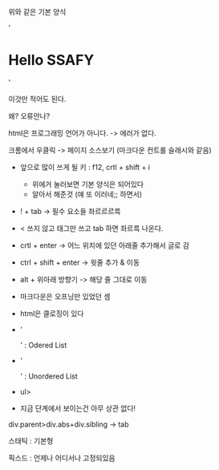 <!DOCTYPE html>

<html>
  <head></head>
  <body></body>
</html>

위와 같은 기본 양식



'<h1>Hello SSAFY</h1>'

이것만 적어도 된다.

왜? 오류안나?

html은 프로그래밍 언어가 아니다. -> 에러가 없다.



크롬에서 우클릭 -> 페이지 소스보기  (마크다운 컨트롤 슬래시와 같음)



* 앞으로 많이 쓰게 될 키 : f12, crtl + shift + i
  * 위에거 눌러보면 기본 양식은 되어있다
  * 알아서 해준것 (얘 또 이러네;; 하면서)



* ! + tab -> 필수 요소들 좌르르르륵
* < 쓰지 않고 태그만 쓰고 tab 하면 좌르륵 나온다.
* crtl + enter -> 어느 위치에 있던 아래줄 추가해서 글로 감
* ctrl + shift + enter -> 윗줄 추가 & 이동
* alt + 위아래 방향기 -> 해당 줄 그대로 이동





* 마크다운은 오프닝만 있었던 셈
* html은 클로징이 있다



* '<ol></ol>' : Odered List
* '<ul></ul>' : Unordered List
* ul>



* 지금 단계에서 보이는건 아무 상관 없다!







div.parent>div.abs+div.sibling -> tab



스태틱 : 기본형





픽스드 : 언제나 어디서나 고정되있음

